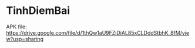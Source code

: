# TinhDiemBai
APK file: https://drive.google.com/file/d/1thQw1aU9FZiDiAL85xCLDddStbhK_8fM/view?usp=sharing
